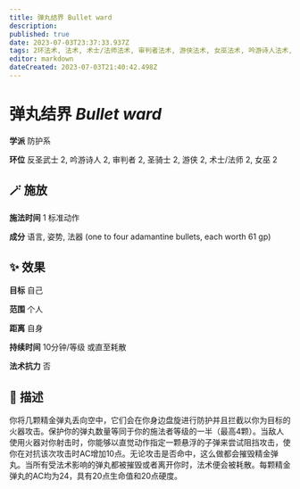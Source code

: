 ```yaml
---
title: 弹丸结界 Bullet ward
description: 
published: true
date: 2023-07-03T23:37:33.937Z
tags: 2环法术, 法术, 术士/法师法术, 审判者法术, 游侠法术, 女巫法术, 吟游诗人法术, 防护系, 反圣武士法术, 圣骑士法术
editor: markdown
dateCreated: 2023-07-03T21:40:42.498Z
---
```


# **弹丸结界** *Bullet ward*

**学派** 防护系 

**环位** 反圣武士 2, 吟游诗人 2, 审判者 2, 圣骑士 2, 游侠 2, 术士/法师 2, 女巫 2

## 🪄 施放

**施法时间** 1 标准动作

**成分** 语言, 姿势, 法器 (one to four adamantine bullets, each worth 61 gp)

## ✨ 效果 

**目标** 自己 

**范围** 个人

**距离** 自身  

**持续时间** 10分钟/等级 或直至耗散 

**法术抗力** 否

## 📖 描述

你将几颗精金弹丸丢向空中，它们会在你身边盘旋进行防护并且拦截以你为目标的火器攻击。保护你的弹丸数量等同于你的施法者等级的一半（最高4颗）。当敌人使用火器对你射击时，你能够以直觉动作指定一颗悬浮的子弹来尝试阻挡攻击，使你在对抗该次攻击时AC增加10点。无论攻击是否命中，这么做都会摧毁精金弹丸。当所有受法术影响的弹丸都被摧毁或者离开你时，法术便会被耗散。每颗精金弹丸的AC均为24，具有20点生命值和20点硬度。
    